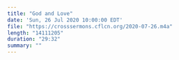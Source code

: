 ```yaml
---
title: "God and Love"
date: 'Sun, 26 Jul 2020 10:00:00 EDT'
file: "https://crosssermons.cflcn.org/2020-07-26.m4a"
length: "14111205"
duration: "29:32"
summary: ""
---
```

